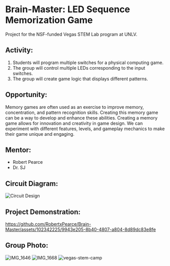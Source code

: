 # Brain-Master: LED Sequence Memorization Game
Project for the NSF-funded Vegas STEM Lab program at UNLV.

## Activity:
1) Students will program multiple switches for a physical computing game.
2) The group will control multiple LEDs corresponding to the input switches.
3) The group will create game logic that displays different patterns.

## Opportunity:
Memory games are often used as an exercise to improve memory, concentration, and pattern recognition skills. Creating this memory game can be a way to develop and enhance these abilities. Creating a memory game allows for innovation and creativity in game design. We can experiment with different features, levels, and gameplay mechanics to make their game unique and engaging.

## Mentor:
- Robert Pearce
- Dr. SJ

## Circuit Diagram:
![Circuit Design](https://github.com/RobertxPearce/Brain-Master/assets/102342225/5b2c2a7d-53c7-47e5-a11e-70b937592eb1)

## Project Demonstration:
https://github.com/RobertxPearce/Brain-Master/assets/102342225/9943e205-8b40-4807-a804-8d89dc83e8fe

## Group Photo:
![IMG_1646](https://github.com/RobertxPearce/Brain-Master/assets/102342225/02f1aad2-f89f-457d-b559-cc4c5d91394a)
![IMG_1668](https://github.com/RobertxPearce/Brain-Master/assets/102342225/02980bda-f46e-4e29-988e-c637d3aa5c3e)
![vegas-stem-camp](https://github.com/RobertxPearce/Brain-Master/assets/102342225/6050c1fe-3ec3-4471-9b39-85e4b56db91e)

